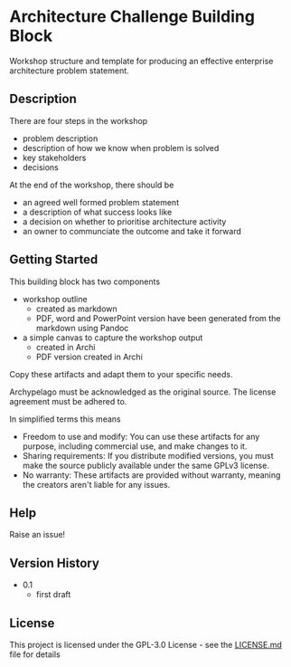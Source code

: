 # Architecture Challenge Building Block

Workshop structure and template for producing an effective enterprise architecture problem statement.

## Description

There are four steps in the workshop

- problem description
- description of how we know when problem is solved
- key stakeholders
- decisions

At the end of the workshop, there should be

- an agreed well formed problem statement
- a description of what success looks like
- a decision on whether to prioritise architecture activity
- an owner to communciate the outcome and take it forward 

## Getting Started

This building block has two components

- workshop outline
    - created as markdown
    - PDF, word and PowerPoint version have been generated from the markdown using Pandoc
- a simple canvas to capture the workshop output
    - created in Archi
    - PDF version created in Archi

Copy these artifacts and adapt them to your specific needs.

Archypelago must be acknowledged as the original source. The license agreement must be adhered to.

In simplified terms this means

- Freedom to use and modify: You can use these artifacts for any purpose, including commercial use, and make changes to it.
 - Sharing requirements: If you distribute modified versions, you must make the source publicly available under the same GPLv3 license.
- No warranty: These artifacts are provided without warranty, meaning the creators aren't liable for any issues.

## Help

Raise an issue!

## Version History

* 0.1
    * first draft

## License

This project is licensed under the GPL-3.0 License - see the [LICENSE.md](https://github.com/Open-Archypelago/Archypelago/blob/main/LICENSE) file for details


